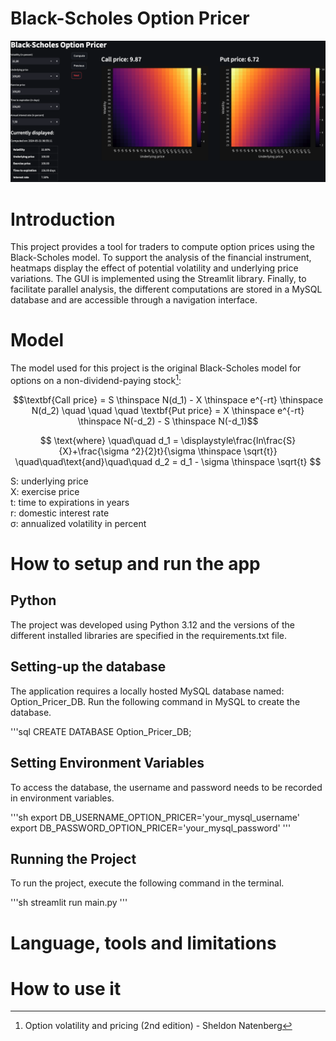 # Black-Scholes Option Pricer

![Dashboard](images/main_screenshot.png)


# Introduction 
This project provides a tool for traders to compute option prices using the Black-Scholes model.
To support the analysis of the financial instrument, heatmaps display the effect of 
potential volatility and underlying price variations. The GUI is implemented using the Streamlit 
library. Finally, to facilitate parallel analysis, the different computations are stored in a MySQL 
database and are accessible through a navigation interface.

# Model
The model used for this project is the original Black-Scholes model for options on a non-dividend-paying 
stock[^1]:

[^1]: Option volatility and pricing (2nd edition) - Sheldon Natenberg

$$\textbf{Call price} = S \thinspace N(d_1) - X \thinspace e^{-rt} \thinspace N(d_2) 
\quad \quad \quad 
\textbf{Put price} = X \thinspace  e^{-rt} \thinspace N(-d_2) - S \thinspace N(-d_1)$$

$$ \text{where} \quad\quad d_1 = \displaystyle\frac{ln\frac{S}{X}+\frac{\sigma ^2}{2}t}{\sigma \thinspace \sqrt{t}}   
\quad\quad\text{and}\quad\quad 
d_2 = d_1 - \sigma \thinspace \sqrt{t} $$


S: underlying price  
X: exercise price  
t: time to expirations in years  
r: domestic interest rate  
&sigma;: annualized volatility in percent

# How to setup and run the app

## Python
The project was developed using Python 3.12 and the versions of the different 
installed libraries are specified in the requirements.txt file.

## Setting-up the database

The application requires a locally hosted MySQL database named: Option_Pricer_DB.
Run the following command in MySQL to create the database.

'''sql
CREATE DATABASE Option_Pricer_DB;

## Setting Environment Variables

To access the database, the username and password needs to be recorded in environment variables. 

'''sh
export DB_USERNAME_OPTION_PRICER='your_mysql_username'
export DB_PASSWORD_OPTION_PRICER='your_mysql_password'
'''

## Running the Project
To run the project, execute the following command in the terminal.

'''sh
streamlit run main.py
'''




# Language, tools and limitations

# How to use it




